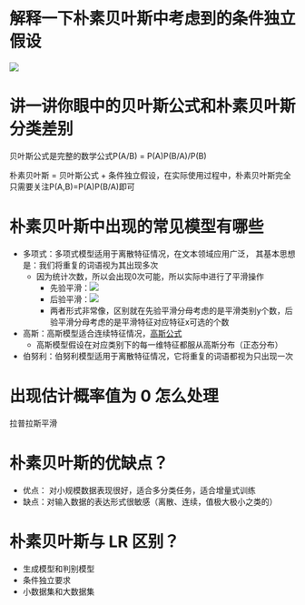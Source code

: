 # 解释一下朴素贝叶斯中考虑到的条件独立假设
![](https://tva1.sinaimg.cn/large/006y8mN6gy1g92b15s6daj308x00rq2s.jpg)

# 讲一讲你眼中的贝叶斯公式和朴素贝叶斯分类差别
贝叶斯公式是完整的数学公式P(A/B) = P(A)P(B/A)/P(B)

朴素贝叶斯 = 贝叶斯公式 + 条件独立假设，在实际使用过程中，朴素贝叶斯完全只需要关注P(A,B)=P(A)P(B/A)即可

# 朴素贝叶斯中出现的常见模型有哪些
- 多项式：多项式模型适用于离散特征情况，在文本领域应用广泛， 其基本思想是：我们将重复的词语视为其出现多次
    - 因为统计次数，所以会出现0次可能，所以实际中进行了平滑操作
        - 先验平滑：![](https://tva1.sinaimg.cn/large/006y8mN6gy1g92bmactdlj303o0133yb.jpg)
        - 后验平滑：![](https://tva1.sinaimg.cn/large/006y8mN6gy1g92borlh0nj3043018q2r.jpg)
        - 两者形式非常像，区别就在先验平滑分母考虑的是平滑类别y个数，后验平滑分母考虑的是平滑特征对应特征x可选的个数
- 高斯：高斯模型适合连续特征情况，[高斯公式](https://github.com/sladesha/Reflection_Summary/blob/master/数学/概率密度分布/概率密度分布.md#L1)
    - 高斯模型假设在对应类别下的每一维特征都服从高斯分布（正态分布）
- 伯努利：伯努利模型适用于离散特征情况，它将重复的词语都视为只出现一次

# 出现估计概率值为 0 怎么处理
拉普拉斯平滑

# 朴素贝叶斯的优缺点？
- 优点： 对小规模数据表现很好，适合多分类任务，适合增量式训练
- 缺点：对输入数据的表达形式很敏感（离散、连续，值极大极小之类的）

# 朴素贝叶斯与 LR 区别？
- 生成模型和判别模型
- 条件独立要求
- 小数据集和大数据集
